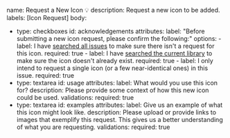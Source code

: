 name: Request a New Icon 💡
description: Request a new icon to be added.
labels: [Icon Request]
body:
  - type: checkboxes
    id: acknowledgements
    attributes:
      label: "Before submitting a new icon request, please confirm the following:"
      options:
        - label: I have [searched all issues](https://github.com/Templarian/MaterialDesignLight/issues) to make sure there isn't a request for this icon.
          required: true
        - label: I have [searched the current library](https://pictogrammers.com/library/mdil) to make sure the icon doesn't already exist.
          required: true
        - label: I only intend to request a single icon (or a few near-identical ones) in this issue.
          required: true
  - type: textarea
    id: usage
    attributes:
      label: What would you use this icon for?
      description: Please provide some context of how this new icon could be used.
    validations:
      required: true
  - type: textarea
    id: examples
    attributes:
      label: Give us an example of what this icon might look like.
      description: Please upload or provide links to images that exemplify this request. This gives us a better understanding of what you are requesting.
    validations:
      required: true
